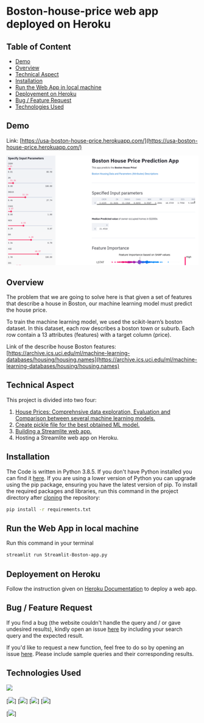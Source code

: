 # Boston-house-price web app deployed on Heroku

## Table of Content
  * [Demo](#demo)
  * [Overview](#overview)
  * [Technical Aspect](#technical-aspect)
  * [Installation](#installation)
  * [Run the Web App in local machine](#run)
  * [Deployement on Heroku](#deployement-on-heroku)
  * [Bug / Feature Request](#bug---feature-request)
  * [Technologies Used](#technologies-used)
  
## Demo
Link: [https://usa-boston-house-price.herokuapp.com/](https://usa-boston-house-price.herokuapp.com/)

[![](https://raw.githubusercontent.com/kh-bilal/Dataset/master/demo_Image.png)](https://usa-boston-house-price.herokuapp.com/)

## Overview
The problem that we are going to solve here is that given a set of features that describe a house in Boston, our machine learning model must predict the house price. 

To train the machine learning model, we used the scikit-learn’s boston dataset. In this dataset, each row describes a boston town or suburb. Each row contain a 13 attributes (features) with a target column (price).

Link of the describe house Boston features: [https://archive.ics.uci.edu/ml/machine-learning-databases/housing/housing.names](https://archive.ics.uci.edu/ml/machine-learning-databases/housing/housing.names)

## Technical Aspect
This project is divided into two four:
1. [House Prices: Comprehnsive data exploration, Evaluation and Comparison between several machine learning models.](https://github.com/kh-bilal/Data-Science-Portfolio/blob/main/Prediction_Boston_Housing_Prices/boston-house-price-prediction.ipynb)
2. [Create pickle file for the best obtained ML model.](https://github.com/kh-bilal/Data-Science-Portfolio/blob/main/Prediction_Boston_Housing_Prices/Create_pkl_model.ipynb)
3. [Building a Streamlite web app.](https://github.com/kh-bilal/Data-Science-Portfolio/blob/main/Prediction_Boston_Housing_Prices/Streamlit-Boston-app.py)
4. Hosting a Streamlite web app on Heroku.

## Installation
The Code is written in Python 3.8.5. If you don't have Python installed you can find it [here](https://www.python.org/downloads/). If you are using a lower version of Python you can upgrade using the pip package, ensuring you have the latest version of pip. To install the required packages and libraries, run this command in the project directory after [cloning](https://www.howtogeek.com/451360/how-to-clone-a-github-repository/) the repository:
```bash
pip install -r requirements.txt
```
## Run the Web App in local machine
Run this command in your terminal 
```bash
streamlit run Streamlit-Boston-app.py
```
## Deployement on Heroku
Follow the instruction given on [Heroku Documentation](https://devcenter.heroku.com/articles/getting-started-with-python) to deploy a web app.

## Bug / Feature Request
If you find a bug (the website couldn't handle the query and / or gave undesired results), kindly open an issue [here](https://github.com/kh-bilal/Data-Science-Portfolio/issues/new) by including your search query and the expected result.

If you'd like to request a new function, feel free to do so by opening an issue [here](https://github.com/kh-bilal/Data-Science-Portfolio/issues/new). Please include sample queries and their corresponding results.

## Technologies Used

![](https://forthebadge.com/images/badges/made-with-python.svg)

[<img target="_blank" src="https://www.analyticsvidhya.com/wp-content/uploads/2015/01/scikit-learn-logo.png" width=280>] [<img target="_blank" src="https://static.javatpoint.com/tutorial/pandas/images/python-pandas.png" width=200>] [<img target="_blank" src="https://miro.medium.com/max/765/1*cyXCE-JcBelTyrK-58w6_Q.png" width=280>] [<img target="_blank" src="https://assets.website-files.com/5dc3b47ddc6c0c2a1af74ad0/5e18182ad27bcfbb9dff263a_RGB_Logo_Horizontal_Color_Light_Bg.png" width=200>]

[<img target="_blank" src="https://logos-download.com/wp-content/uploads/2016/09/Heroku_logo.png" width=170>]
